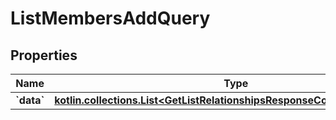 
# ListMembersAddQuery

## Properties
| Name | Type | Description | Notes |
| ------------ | ------------- | ------------- | ------------- |
| **&#x60;data&#x60;** | [**kotlin.collections.List&lt;GetListRelationshipsResponseCollectionDataInner&gt;**](GetListRelationshipsResponseCollectionDataInner.md) |  |  |



